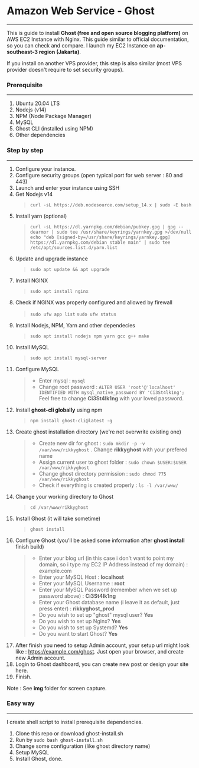 # Amazon Web Service - Ghost
---
This is guide to install **Ghost (free and open source blogging platform)** on AWS EC2 Instance with Nginx. This guide similar to official documentation, so you can check and compare.
I launch my EC2 Instance on **ap-southeast-3 region (Jakarta)**.

If you install on another VPS provider, this step is also similar (most VPS provider doesn't require to set security groups).

### Prerequisite
---
1. Ubuntu 20.04 LTS
2. Nodejs (v14)
3. NPM (Node Package Manager)
4. MySQL
5. Ghost CLI (installed using NPM)
6. Other dependencies

### Step by step
---
1. Configure your instance.
2. Configure security groups (open typical port for web server : 80 and 443)
3. Launch and enter your instance using SSH
4. Get Nodejs v14
	> `curl -sL https://deb.nodesource.com/setup_14.x | sudo -E bash`
5. Install yarn (optional)
	> `curl -sL https://dl.yarnpkg.com/debian/pubkey.gpg | gpg --dearmor | sudo tee /usr/share/keyrings/yarnkey.gpg >/dev/null`
	> `echo "deb [signed-by=/usr/share/keyrings/yarnkey.gpg] https://dl.yarnpkg.com/debian stable main" | sudo tee /etc/apt/sources.list.d/yarn.list`
6. Update and upgrade instance
	> `sudo apt update && apt upgrade`
7. Install NGINX
	> `sudo apt install nginx`
8. Check if NGINX was properly configured and allowed by firewall
	> `sudo ufw app list`
	> `sudo ufw status`
9. Install Nodejs, NPM, Yarn and other dependecies
	> `sudo apt install nodejs npm yarn gcc g++ make`
10. Install MySQL
	> `sudo apt install mysql-server`
11. Configure MySQL
	> - Enter mysql : `mysql`
	> - Change root password : `ALTER USER 'root'@'localhost' IDENTIFIED WITH mysql_native_password BY 'Ci3St4lk1ng';`
	> Feel free to change **Ci3St4lk1ng** with your loved password.
12. Install **ghost-cli globally** using npm
	> `npm install ghost-cli@latest -g` 
13. Create ghost installation directory (we're not overwrite existing one)
	> - Create new dir for ghost : `sudo mkdir -p -v /var/www/rikkyghost` . Change **rikkyghost** with your prefered name
	> - Assign current user to ghost folder : `sudo chown $USER:$USER /var/www/rikkyghost`
	> - Change ghost directory permission : `sudo chmod 775 /var/www/rikkyghost`
	> - Check if everything is created properly : `ls -l /var/www/` 
14. Change your working directory to Ghost
	> `cd /var/www/rikkyghost` 
15. Install Ghost (it will take sometime)
	> `ghost install`
16. Configure Ghost (you'll be asked some information after **ghost install** finish build)
	> - Enter your blog url (in this case i don't want to point my domain, so i type my EC2 IP Address instead of my domain) : example.com
	> - Enter your MySQL Host : **localhost**
	> - Enter your MySQL Username : **root**
	> - Enter your MySQL Password (remember when we set up password above) : **Ci3St4lk1ng**
	> - Enter your Ghost database name (i leave it as default, just press enter) : **rikkyghost_prod**
	> - Do you wish to set up "ghost" mysql user? **Yes**
	> - Do you wish to set up Nginx? **Yes**
	> - Do you wish to set up Systemd? **Yes**
	> - Do you want to start Ghost? **Yes**
17. After finish you need to setup Admin account, your setup url might look like : https://example.com/ghost. Just open your browser, and create new Admin account.
18. Login to Ghost dashboard, you can create new post or design your site here.
19. Finish.

Note : See **img** folder for screen capture.


### Easy way
---
I create shell script to install prerequisite dependencies.

1. Clone this repo or download ghost-install.sh
2. Run by `sudo bash ghost-install.sh`
3. Change some configuration (like ghost directory name) 
4. Setup MySQL
5. Install Ghost, done.